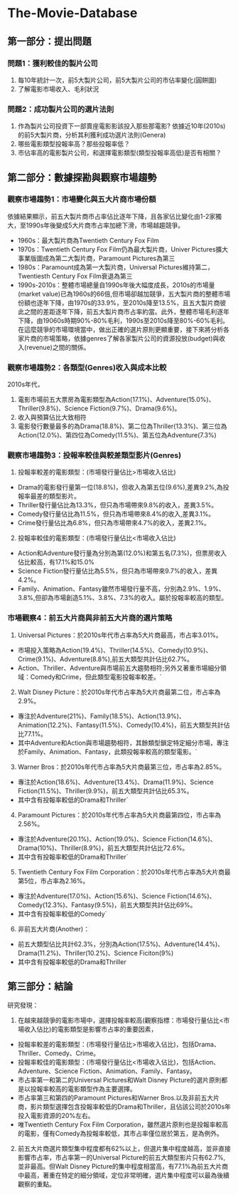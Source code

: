 # The-Movie-Database

## 第一部分：提出問題

### 問題1：獲利較佳的製片公司
1. 每10年統計一次，前5大製片公司，前5大製片公司的市佔率變化(圓餅圖)
2. 了解電影市場收入、毛利狀況

### 問題2：成功製片公司的選片法則
1. 作為製片公司投資下一部賣座電影影該投入那些那電影? 依據近10年(2010s)的前5大製片商，分析其利獲利成功選片法則(Genera)
2. 哪些電影類型投報率高？那些投報率低？
3. 市佔率高的電影製片公司，和選擇電影類型(類型投報率高低)是否有相關？


## 第二部分：數據探勘與觀察市場趨勢
### 觀察市場趨勢1：市場變化與五大片商市場份額
依據結果顯示，前五大製片商市占率佔比逐年下降，且各家佔比變化由1-2家獨大，至1990s年後變成5大片商市占率加總下滑，市場越趨競爭。

* 1960s：最大製片商為Twentieth Century Fox Film
* 1970s：Twentieth Century Fox Film仍為最大製片商，Univer Pictures擴大事業版圖成為第二大製片商，Paramount Pictures為第三
* 1980s：Paramount成為第一大製片商，Universal Pictures維持第二，Twentiesth Century Fox Film衰退為第三
* 1990s-2010s：整體市場總量自1990s年後大幅度成長，2010s的市場量(market value)已為1960s的66倍,但市場卻越加競爭，五大製片商的整體市場份額也逐年下降，由1970s的33.9%，至2010s降至13.5%，且五大製片商彼此之間的差距逐年下降，前五大製片商市占率約當。此外，整體市場毛利逐年下降，由19060s時期90%-80%毛利，1990s至2010s降至80%-60%毛利。在這麼競爭的市場環境當中，做出正確的選片原則更顯重要，接下來將分析各家片商的市場策略，依據genres了解各家製片公司的資源投放(budget)與收入(revenue)之間的關係。

### 觀察市場趨勢2：各類型(Genres)收入與成本比較
2010s年代，
1. 電影市場前五大票房為電影類型為Action(17.1%)、Adventure(15.0%)、Thriller(9.8%)、Science Fiction(9.7%)、Drama(9.6%)。
2. 收入與預算佔比大致相符
3. 電影發行數量最多的為Drama(18.8%)、第二位為Thriller(13.3%)、第三位為Action(12.0%)、第四位為Comedy(11.5%)、第五位為Adventure(7.3%)

### 觀察市場趨勢3：投報率較佳與較差類型影片(Genres)
1. 投報率較差的電影類型：(市場發行量佔比>市場收入佔比)
  * Drama的電影發行量第一位(18.8%)，但收入為第五位(9.6%),差異9.2%,為投報率最差的類型影片。
  * Thriller發行量佔比為13.3%，但只為市場帶來9.8%的收入，差異3.5%。
  * Comedy發行量佔比為11.5%，但只為市場帶來8.4%的收入,差異3.1%。
  * Crime發行量佔比為6.8%，但只為市場帶來4.7%的收入，差異2.1%。

2. 投報率較佳的電影類型：(市場發行量佔比<市場收入佔比)
  * Action和Adventure發行量為分別為第(12.0%)和第五名(7.3%)，但票房收入佔比較高，有17.1%和15.0%
  * Science Fiction發行量佔比為5.5%，但只為市場帶來9.7%的收入，差異4.2%。
  * Family、Animation、Fantasy雖然市場發行量不高，分別為2.9%、1.9%、3.8%,但卻為市場創造5.1%、3.8%、7.3%的收入。屬於投報率較高的類型。

### 市場觀察4：前五大片商與非前五大片商的選片策略
1. Universal Pictures：於2010s年代市占率為5大片商最高，市占率3.01%。
 * 市場投入策略為Action(19.4%)、Thriller(14.5%)、Comedy(10.9%)、Crime(9.1%)、Adventure(8.8%),前五大類型共計佔比62.7%。
 * Action、Thriller、Adventure與市場前五大趨勢相符;另外又著重市場細分領域：Comedy和Crime，但此類型電影投報率較差。`
2. Walt Disney Picture：於2010s年代市占率為5大片商最第二位，市占率為2.9%。
 * 專注於Adventure(21%)、Family(18.5%)、Action(13.9%)、Animation(12.2%)、Fantasy(11.5%)、Comedy(10.4%)，前五大類型共計佔比77.1%。
 * 其中Adventure和Action與市場趨勢相符，其餘類型鎖定特定細分市場，專注於Family、Animation、Fantasy，此類投報率較高的類型電影。`
3. Warner Bros：於2010s年代市占率為5大片商最第三位，市占率為2.85%。
 * 專注於Action(18.6%)、Adventure(13.4%)、Drama(11.9%)、Science Fiction(11.5%)、Thriller(9.9%)，前五大類型共計佔比65.3%。
 * 其中含有投報率較低的Drama和Thriller`
4. Paramount Pictures：於2010s年代市占率為5大片商最第四位，市占率為2.56%。
 * 專注於Adventure(20.1%)、Action(19.0%)、Science Fiction(14.6%)、Drama(10%)、Thriller(8.9%)，前五大類型共計佔比72.6%。
 * 其中含有投報率較低的Drama和Thriller`

5. Twentieth Century Fox Film Corporation：於2010s年代市占率為5大片商最第5位，市占率為2.16%。
 * 專注於Adventure(17.0%)、Action(15.6%)、Science Fiction(14.6%)、Comedy(12.3%)、Fantasy(9.5%)，前五大類型共計佔比69%。
 * 其中含有投報率較低的Comedy`

6. 非前五大片商(Another)：
 * 前五大類型佔比共計62.3%，分別為Action(17.5%)、Adventure(14.4%)、Drama(11.2%)、Thriller(10.2%)、Science Ficiton(9%)
 * 其中含有投報率較低的Drama和Thriller

## 第三部分：結論
研究發現：
1. 在越來越競爭的電影市場中，選擇投報率較高(觀察指標：市場發行量佔比<市場收入佔比)的電影類型是影響市占率的重要因素，
  * 投報率較差的電影類型：(市場發行量佔比>市場收入佔比)，包括Drama、Thriller、Comedy、Crime。
  * 投報率較佳的電影類型：(市場發行量佔比<市場收入佔比)，包括Action、Adventure、Science Fiction、Animation、Family、Fantasy。
  * 市占率第一和第二的Universal Pictures和Walt Disney Picture的選片原則都是以投報率較高的電影類型作為主要選擇。
  * 市占率第三和第四的Paramount Pictures和Warner Bros.以及非前五大片商，影片類型選擇包含投報率較低的Drama和Thriller，且佔該公司於2010s年投入電影資源的20%左右。
  * 唯Twentieth Century Fox Film Corporation，雖然選片原則也是投報率較高的電影，僅有Comedy為投報率較低，其市占率僅位居於第五，是為例外。

2. 前五大片商選片類型集中程度都有62%以上，但選片集中程度越高，並非直接影響市占率，市占率第一的Universal Picture的前五大類型影片只有62.7%,並非最高。但Walt Disney Picture的集中程度相當高，有77.1%為前五大片商中最高，著重在特定的細分領域，定位非常明確，選片集中程度可以最為後續觀察的重點。
